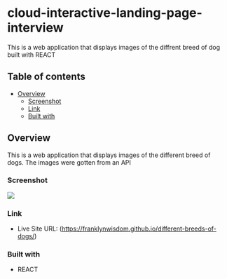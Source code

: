 # cloud-interactive-landing-page-interview

This is a web application that displays images of the diffrent breed of dog built with REACT

## Table of contents

- [Overview](#overview)
  - [Screenshot](#screenshot)
  - [Link](#link)
  - [Built with](#built-with)

## Overview
This is a web application that displays images of the different breed of dogs. The images were gotten from an API

### Screenshot

![](https://github.com/franklynwisdom/cloud-interactive-landing-page-interview/blob/master/uba-design-landing-page.PNG)


### Link
- Live Site URL: (https://franklynwisdom.github.io/different-breeds-of-dogs/)

### Built with

- REACT
